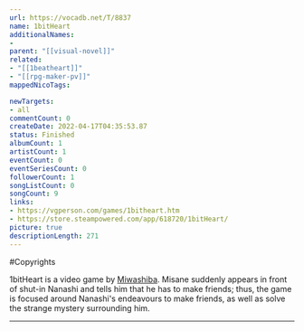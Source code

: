 ```yaml
---
url: https://vocadb.net/T/8837
name: 1bitHeart
additionalNames: 
- 
parent: "[[visual-novel]]"
related:
- "[[1beatheart]]"
- "[[rpg-maker-pv]]"
mappedNicoTags:

newTargets:
- all
commentCount: 0
createDate: 2022-04-17T04:35:53.87
status: Finished
albumCount: 1
artistCount: 1
eventCount: 0
eventSeriesCount: 0
followerCount: 1
songListCount: 0
songCount: 9
links: 
- https://vgperson.com/games/1bitheart.htm
- https://store.steampowered.com/app/618720/1bitHeart/
picture: true
descriptionLength: 271
---
```


#Copyrights

1bitHeart is a video game by [Miwashiba](/Ar/1940). Misane suddenly appears in front of shut-in Nanashi and tells him that he has to make friends; thus, the game is focused around Nanashi's endeavours to make friends, as well as solve the strange mystery surrounding him.

---

